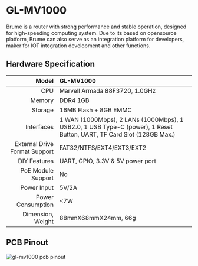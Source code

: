# GL-MV1000

Brume is a router with strong performance and stable operation, designed for high-speeding computing system. Due to its based on opensource platform, Brume can  also serve as an integration platform for developers, maker for IOT integration development and other functions.

## Hardware Specification

|                         Model | GL-MV1000                                                     |
| ----------------------------: | :----------------------------------------------------------- |
|                           CPU | Marvell Armada 88F3720, 1.0GHz                                               |
|                        Memory | DDR4 1GB                                                  |
|                       Storage | 16MB Flash + 8GB EMMC                                               |
|                    Interfaces | 1 WAN (1000Mbps), 2 LANs (1000Mbps), 1 USB2.0, 1 USB Type-C (power), 1 Reset Button, UART, TF Card Slot (128GB Max.) |                          
| External Drive Format Support | FAT32/NTFS/EXT4/EXT3/EXT2                                    |
|                  DIY Features | UART, GPIO, 3.3V & 5V power port                             |
|            PoE Module Support | No                                                          |
|                   Power Input | 5V/2A                                                        |
|             Power Consumption | <7W                                                          |
|             Dimension, Weight | 88mmX68mmX24mm, 66g                                          |



## PCB Pinout

![gl-mv1000 pcb pinout](https://static.gl-inet.com/docs/en/3/hardware/mv1000/mv1000.png) 